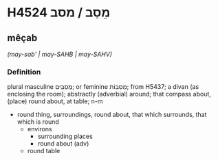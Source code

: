# H4524 מֵסַב / מסב

## mêçab

_(may-sab' | may-SAHB | may-SAHV)_

### Definition

plural masculine מְסִבִּים; or feminine מְסִבּוֹת; from H5437; a divan (as enclosing the room); abstractly (adverbial) around; that compass about, (place) round about, at table; n-m

- round thing, surroundings, round about, that which surrounds, that which is round
  - environs
    - surrounding places
    - round about (adv)
  - round table
